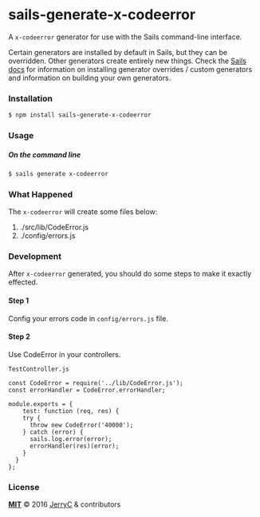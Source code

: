 # sails-generate-x-codeerror

A `x-codeerror` generator for use with the Sails command-line interface.

Certain generators are installed by default in Sails, but they can be overridden.  Other generators create entirely new things.  Check the [Sails docs](http://sailsjs.org/#!documentation) for information on installing generator overrides / custom generators and information on building your own generators.



### Installation

```sh
$ npm install sails-generate-x-codeerror
```


### Usage

##### On the command line

```sh
$ sails generate x-codeerror 
```



### What Happened

The `x-codeerror` will create some files below:

1. ./src/lib/CodeError.js
2. ./config/errors.js

### Development

After `x-codeerror` generated, you should do some steps to make it exactly effected.

#### Step 1
Config your errors code in `config/errors.js` file.

#### Step 2
Use CodeError in your controllers.

`TestController.js`
```
const CodeError = require('../lib/CodeError.js');
const errorHandler = CodeError.errorHandler; 

module.exports = {
	test: function (req, res) {
    try {
      throw new CodeError('40000');
    } catch (error) {
      sails.log.error(error);
      errorHandler(res)(error);
    }
  }
};
```

### License

**[MIT](./LICENSE)**
&copy; 2016 [JerryC](http://github.com/JerryC8080) & contributors


